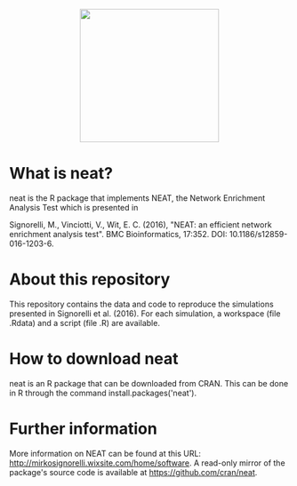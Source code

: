 <p align="center">
<img src="https://github.com/m-signo/neat/blob/master/neat_logo.png" width="250" height="240" />
</p>

# What is neat?
neat is the R package that implements NEAT, the Network Enrichment Analysis Test which is presented in 

Signorelli, M., Vinciotti, V., Wit, E. C. (2016), "NEAT: an efficient network enrichment analysis test". BMC Bioinformatics, 17:352. DOI: 10.1186/s12859-016-1203-6.

# About this repository
This repository contains the data and code to reproduce the simulations presented in Signorelli et al. (2016).
For each simulation, a workspace (file .Rdata) and a script (file .R) are available.

# How to download neat
neat is an R package that can be downloaded from CRAN. This can be done in R through the command install.packages('neat').

# Further information
More information on NEAT can be found at this URL: http://mirkosignorelli.wixsite.com/home/software.
A read-only mirror of the package's source code is available at https://github.com/cran/neat.
